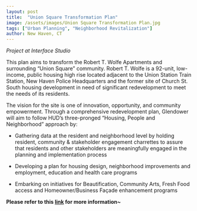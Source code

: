 ```yaml
---
layout: post
title:  "Union Square Transformation Plan"
image: /assets/images/Union Square Transformation Plan.jpg
tags: ["Urban Planning", "Neighborhood Revitalization"]
author: New Haven, CT
---
```


*Project at Interface Studio*

This plan aims to transform the Robert T. Wolfe Apartments and surrounding “Union Square” community. Robert T. Wolfe is a 92-unit, low-income, public housing high rise located adjacent to the Union Station Train Station, New Haven Police Headquarters and the former site of Church St. South housing development in need of significant redevelopment to meet the needs of its residents.

The vision for the site is one of innovation, opportunity, and community empowerment. Through a comprehensive redevelopment plan, Glendower will aim to follow HUD’s three-pronged “Housing, People and Neighborhood” approach by:

- Gathering data at the resident and neighborhood level by holding resident, community & stakeholder engagement charrettes to assure that residents and other stakeholders are meaningfully engaged in the planning and implementation process

- Developing a plan for housing design, neighborhood improvements and employment, education and health care programs

- Embarking on initiatives for Beautification, Community Arts, Fresh Food access and Homeowner/Business Façade enhancement programs

**Please refer to this [link](https://unionsquarechoice.com/?page_id=22) for more information~**
